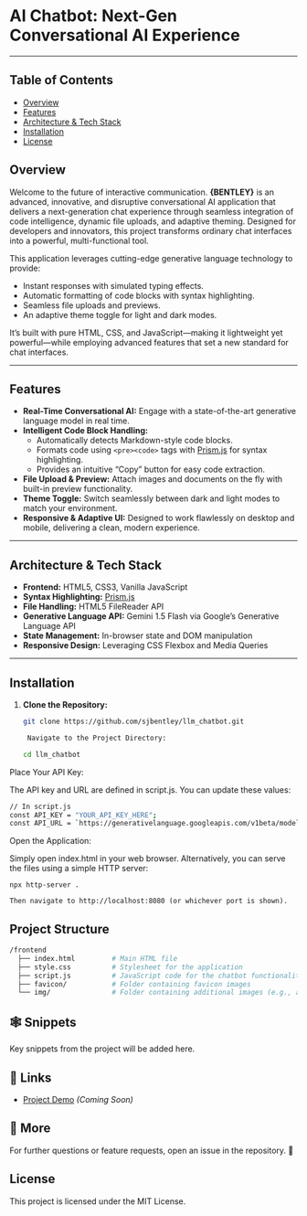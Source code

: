 # AI Chatbot: Next-Gen Conversational AI Experience
---

## Table of Contents

- [Overview](#overview)
- [Features](#features)
- [Architecture & Tech Stack](#architecture--tech-stack)
- [Installation](#installation)
- [License](#license)

## Overview

Welcome to the future of interactive communication. **{BENTLEY}** is an advanced, innovative, and disruptive conversational AI application that delivers a next-generation chat experience through seamless integration of code intelligence, dynamic file uploads, and adaptive theming. Designed for developers and innovators, this project transforms ordinary chat interfaces into a powerful, multi-functional tool.

This application leverages cutting-edge generative language technology to provide:

- Instant responses with simulated typing effects.
- Automatic formatting of code blocks with syntax highlighting.
- Seamless file uploads and previews.
- An adaptive theme toggle for light and dark modes.

It’s built with pure HTML, CSS, and JavaScript—making it lightweight yet powerful—while employing advanced features that set a new standard for chat interfaces.

---

## Features

- **Real-Time Conversational AI:** Engage with a state-of-the-art generative language model in real time.
- **Intelligent Code Block Handling:** 
  - Automatically detects Markdown-style code blocks.
  - Formats code using `<pre><code>` tags with [Prism.js](https://prismjs.com/) for syntax highlighting.
  - Provides an intuitive “Copy” button for easy code extraction.
- **File Upload & Preview:** Attach images and documents on the fly with built-in preview functionality.
- **Theme Toggle:** Switch seamlessly between dark and light modes to match your environment.
- **Responsive & Adaptive UI:** Designed to work flawlessly on desktop and mobile, delivering a clean, modern experience.

---

## Architecture & Tech Stack

- **Frontend:** HTML5, CSS3, Vanilla JavaScript
- **Syntax Highlighting:** [Prism.js](https://prismjs.com/)
- **File Handling:** HTML5 FileReader API
- **Generative Language API:** Gemini 1.5 Flash via Google’s Generative Language API
- **State Management:** In-browser state and DOM manipulation
- **Responsive Design:** Leveraging CSS Flexbox and Media Queries

---

## Installation

1. **Clone the Repository:**

   ```bash
   git clone https://github.com/sjbentley/llm_chatbot.git

    Navigate to the Project Directory:

   cd llm_chatbot

Place Your API Key:

The API key and URL are defined in script.js. You can update these values:

```bash
// In script.js
const API_KEY = "YOUR_API_KEY_HERE";
const API_URL = `https://generativelanguage.googleapis.com/v1beta/models/gemini-1.5-flash:generateContent?key=${API_KEY}`;
```
Open the Application:

Simply open index.html in your web browser. Alternatively, you can serve the files using a simple HTTP server:

    npx http-server .

    Then navigate to http://localhost:8080 (or whichever port is shown).


## Project Structure
```bash
/frontend
  ├── index.html         # Main HTML file
  ├── style.css          # Stylesheet for the application
  ├── script.js          # JavaScript code for the chatbot functionality
  ├── favicon/           # Folder containing favicon images
  └── img/               # Folder containing additional images (e.g., avatars, logos)
```

## 🕸️ Snippets

Key snippets from the project will be added here.

## 🔗 Links

- [Project Demo](#) *(Coming Soon)*

## 🚀 More

For further questions or feature requests, open an issue in the repository. 🚀

## License

This project is licensed under the MIT License.
